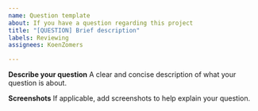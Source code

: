 ```yaml
---
name: Question template
about: If you have a question regarding this project
title: "[QUESTION] Brief description"
labels: Reviewing
assignees: KoenZomers

---
```


**Describe your question**
A clear and concise description of what your question is about.

**Screenshots**
If applicable, add screenshots to help explain your question.
